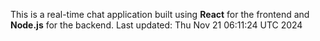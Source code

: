 This is a real-time chat application built using **React** for the frontend and **Node.js** for the backend.
Last updated: Thu Nov 21 06:11:24 UTC 2024
